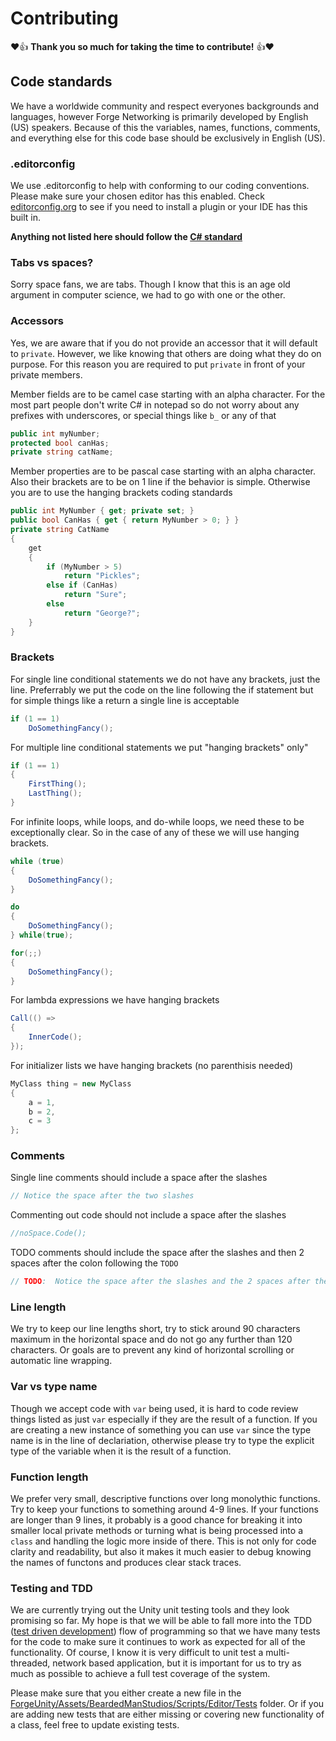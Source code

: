 # Contributing
:heart::+1: **Thank you so much for taking the time to contribute!** :+1::heart:

## Code standards
We have a worldwide community and respect everyones backgrounds and languages, however Forge Networking is primarily developed by English (US) speakers. Because of this the variables, names, functions, comments, and everything else for this code base should be exclusively in English (US).

### .editorconfig
We use .editorconfig to help with conforming to our coding conventions. Please make sure your chosen editor has this enabled. Check [editorconfig.org](https://editorconfig.org/#download) to see if you need to install a plugin or your IDE has this built in.

**Anything not listed here should follow the [C# standard](https://docs.microsoft.com/en-us/dotnet/standard/design-guidelines/naming-guidelines)**

### Tabs vs spaces?
Sorry space fans, we are tabs. Though I know that this is an age old argument in computer science, we had to go with one or the other.

### Accessors
Yes, we are aware that if you do not provide an accessor that it will default to `private`. However, we like knowing that others are doing what they do on purpose. For this reason you are required to put `private` in front of your private members.

Member fields are to be camel case starting with an alpha character. For the most part people don't write C# in notepad so do not worry about any prefixes with underscores, or special things like `b_` or any of that
```csharp
public int myNumber;
protected bool canHas;
private string catName;
```

Member properties are to be pascal case starting with an alpha character. Also their brackets are to be on 1 line if the behavior is simple. Otherwise you are to use the hanging brackets coding standards
```csharp
public int MyNumber { get; private set; }
public bool CanHas { get { return MyNumber > 0; } }
private string CatName
{
    get
    {
        if (MyNumber > 5)
            return "Pickles";
        else if (CanHas)
            return "Sure";
        else
            return "George?";
    }
}
```

### Brackets
For single line conditional statements we do not have any brackets, just the line. Preferrably we put the code on the line following the if statement but for simple things like a return a single line is acceptable
```csharp
if (1 == 1)
    DoSomethingFancy();
```

For multiple line conditional statements we put "hanging brackets" only"
```csharp
if (1 == 1)
{
    FirstThing();
    LastThing();
}
```

For infinite loops, while loops, and do-while loops, we need these to be exceptionally clear. So in the case of any of these we will use hanging brackets.
```csharp
while (true)
{
    DoSomethingFancy();
}

do
{
    DoSomethingFancy();
} while(true);

for(;;)
{
    DoSomethingFancy();
}
```

For lambda expressions we have hanging brackets
```csharp
Call(() =>
{
    InnerCode();
});
```

For initializer lists we have hanging brackets (no parenthisis needed)
```csharp
MyClass thing = new MyClass
{
    a = 1,
    b = 2,
    c = 3
};
```

### Comments
Single line comments should include a space after the slashes
```csharp
// Notice the space after the two slashes
```

Commenting out code should not include a space after the slashes
```csharp
//noSpace.Code();
```

TODO comments should include the space after the slashes and then 2 spaces after the colon following the `TODO`
```csharp
// TODO:  Notice the space after the slashes and the 2 spaces after the colon of todo
```

### Line length
We try to keep our line lengths short, try to stick around 90 characters maximum in the horizontal space and do not go any further than 120 characters. Or goals are to prevent any kind of horizontal scrolling or automatic line wrapping.

### Var vs type name
Though we accept code with `var` being used, it is hard to code review things listed as just `var` especially if they are the result of a function. If you are creating a new instance of something you can use `var` since the type name is in the line of declariation, otherwise please try to type the explicit type of the variable when it is the result of a function.

### Function length
We prefer very small, descriptive functions over long monolythic functions. Try to keep your functions to something around 4-9 lines. If your functions are longer than 9 lines, it probably is a good chance for breaking it into smaller local private methods or turning what is being processed into a `class` and handling the logic more inside of there. This is not only for code clarity and readability, but also it makes it much easier to debug knowing the names of functons and produces clear stack traces.

### Testing and TDD
We are currently trying out the Unity unit testing tools and they look promising so far. My hope is that we will be able to fall more into the TDD ([test driven development](https://en.wikipedia.org/wiki/Test-driven_development)) flow of programming so that we have many tests for the code to make sure it continues to work as expected for all of the functionality. Of course, I know it is very difficult to unit test a multi-threaded, network based application, but it is important for us to try as much as possible to achieve a full test coverage of the system.

Please make sure that you either create a new file in the [ForgeUnity/Assets/BeardedManStudios/Scripts/Editor/Tests](https://github.com/BeardedManStudios/ForgeNetworkingRemastered/tree/develop/ForgeUnity/Assets/BeardedManStudios/Scripts/Editor/Tests) folder. Or if you are adding new tests that are either missing or covering new functionality of a class, feel free to update existing tests.
